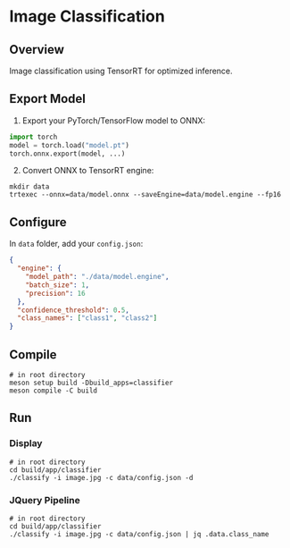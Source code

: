 # Image Classification

## Overview
Image classification using TensorRT for optimized inference.

## Export Model
1. Export your PyTorch/TensorFlow model to ONNX:
```python
import torch
model = torch.load("model.pt")
torch.onnx.export(model, ...)
```

2. Convert ONNX to TensorRT engine:
```shell
mkdir data
trtexec --onnx=data/model.onnx --saveEngine=data/model.engine --fp16
```

## Configure
In `data` folder, add your `config.json`:
```json
{
  "engine": {
    "model_path": "./data/model.engine",
    "batch_size": 1,
    "precision": 16
  },
  "confidence_threshold": 0.5,
  "class_names": ["class1", "class2"]
}
```

## Compile
```shell
# in root directory
meson setup build -Dbuild_apps=classifier
meson compile -C build
```

## Run

### Display
```shell
# in root directory
cd build/app/classifier
./classify -i image.jpg -c data/config.json -d
```

### JQuery Pipeline
```shell
# in root directory
cd build/app/classifier
./classify -i image.jpg -c data/config.json | jq .data.class_name
